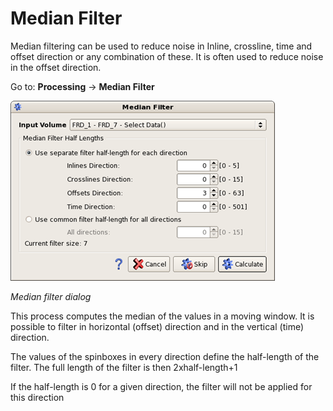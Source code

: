 # Median Filter

Median filtering can be used to reduce noise in Inline, crossline, time and offset direction or any combination of these. It is often used to reduce noise in the offset direction.

Go to: **Processing** → **Median Filter**

![](../../.gitbook/assets/024_processing.png)

_Median filter dialog_

This process computes the median of the values in a moving window. It is possible to filter in horizontal \(offset\) direction and in the vertical \(time\) direction.

The values of the spinboxes in every direction define the half-length of the filter. The full length of the filter is then 2xhalf-length+1

If the half-length is 0 for a given direction, the filter will not be applied for this direction

